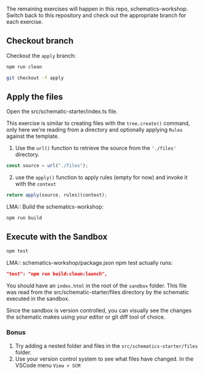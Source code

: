 The remaining exercises will happen in this repo, schematics-workshop. Switch back to this repository and check out the appropriate branch for each exercise.

## Checkout branch

Checkout the `apply` branch:

```bash
npm run clean

git checkout -f apply
```

## Apply the files

Open the src/schematic-starter/index.ts file.

This exercise is similar to creating files with the `tree.create()` command, only here we're reading from a directory and optionally applying `Rules` against the template.

1. Use the `url()` function to retrieve the source from the `'./files'` directory.

```ts
const source = url("./files");
```

2. use the `apply()` function to apply rules (empty for now) and invoke it with the `context`

```ts
return apply(source, rules)(context);
```

LMA:: Build the schematics-workshop:

```bash
npm run build
```

## Execute with the Sandbox

```bash
npm test
```

LMA::
schematics-workshop/package.json
npm test actually runs:

```json
"test": "npm run build:clean:launch",
```

You should have an `index.html` in the root of the `sandbox` folder. This file was read from the src/schematic-starter/files directory by the schematic executed in the sandbox.

Since the sandbox is version controlled, you can visually see the changes the schematic makes using your editor or git diff tool of choice.

### Bonus

1. Try adding a nested folder and files in the `src/schematics-starter/files` folder.
1. Use your version control system to see what files have changed. In the VSCode menu `View > SCM`
